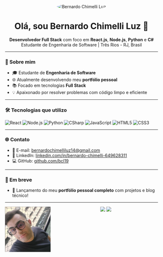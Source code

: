 <div align="center">
  <img src="https://avatars.githubusercontent.com/u/113157727?v=4" width="150" style="border-radius: 50%;" alt="Bernardo Chimelli Luz"/>
</div>

<h1 align="center">Olá, sou Bernardo Chimelli Luz 👋</h1>

<div align="center">
  <strong>Desenvolvedor Full Stack</strong> com foco em <strong>React.js</strong>, <strong>Node.js</strong>, <strong>Python</strong> e <strong>C#</strong><br/>
  Estudante de Engenharia de Software | Três Rios - RJ, Brasil
</div>

---

### 🚀 Sobre mim

- 🎓 Estudante de **Engenharia de Software**
- 🌐 Atualmente desenvolvendo meu **portfólio pessoal**
- 📚 Focado em tecnologias **Full Stack**
- 💡 Apaixonado por resolver problemas com código limpo e eficiente

---

### 🛠️ Tecnologias que utilizo

![React](https://img.shields.io/badge/-React.js-61DAFB?style=flat&logo=react&logoColor=000)
![Node.js](https://img.shields.io/badge/-Node.js-339933?style=flat&logo=node.js&logoColor=fff)
![Python](https://img.shields.io/badge/-Python-3776AB?style=flat&logo=python&logoColor=fff)
![CSharp](https://img.shields.io/badge/-C%23-239120?style=flat&logo=c-sharp&logoColor=fff)
![JavaScript](https://img.shields.io/badge/-JavaScript-F7DF1E?style=flat&logo=javascript&logoColor=000)
![HTML5](https://img.shields.io/badge/-HTML5-E34F26?style=flat&logo=html5&logoColor=fff)
![CSS3](https://img.shields.io/badge/-CSS3-1572B6?style=flat&logo=css3)

---

### 🌐 Contato

- 📧 E-mail: [bernardochimelliluz14@gmail.com](mailto:bernardochimelliluz14@gmail.com)
- 💼 LinkedIn: [linkedin.com/in/bernardo-chimelli-649628311](https://www.linkedin.com/in/bernardo-chimelli-649628311)
- 💻 GitHub: [github.com/bcl19](https://github.com/bcl19)

---

### 📌 Em breve

- 🔨 Lançamento do meu **portfólio pessoal completo** com projetos e blog técnico!

---

<div align="center">
  <img src="https://github-readme-stats.vercel.app/api?username=bcl19&show_icons=true&theme=radical" height="160"/>
  <img src="https://github-readme-stats.vercel.app/api/top-langs/?username=bcl19&layout=compact&theme=radical" height="160"/>
  <img src="img.png" width="150" align="left" style="margin-right: 10px;"/>
</div>




